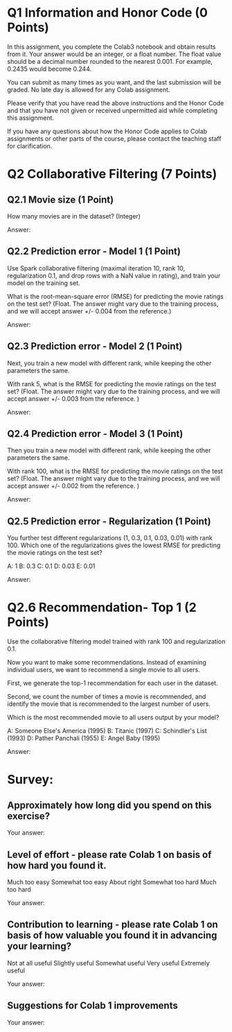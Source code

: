 # Q1 Information and Honor Code (0 Points)
In this assignment, you complete the Colab3 notebook and obtain results from it. Your answer would be an integer, or a float number. The float value should be a decimal number rounded to the nearest 0.001. For example, 0.2435 would become 0.244. 

You can submit as many times as you want, and the last submission will be graded. No late day is allowed for any Colab assignment. 

Please verify that you have read the above instructions and the Honor Code and that you have not given or received unpermitted aid while completing this assignment.

If you have any questions about how the Honor Code applies to Colab assignments or other parts of the course, please contact the teaching staff for clarification.

# Q2 Collaborative Filtering (7 Points)

## Q2.1 Movie size (1 Point)
How many movies are in the dataset? (Integer)

Answer:

## Q2.2 Prediction error - Model 1 (1 Point)
Use Spark collaborative filtering (maximal iteration 10, rank 10, regularization 0.1, and drop rows with a NaN value in rating), and train your model on the training set. 

What is the root-mean-square error (RMSE) for predicting the movie ratings on the test set? (Float. The answer might vary due to the training process, and we will accept answer +/- 0.004 from the reference.)

Answer: 

## Q2.3 Prediction error - Model 2 (1 Point)
Next, you train a new model with different rank, while keeping the other parameters the same. 

With rank 5, what is the RMSE for predicting the movie ratings on the test set? (Float. The answer might vary due to the training process, and we will accept answer +/- 0.003 from the reference. )

Answer: 

## Q2.4 Prediction error - Model 3 (1 Point)
Then you train a new model with different rank, while keeping the other parameters the same. 

With rank 100, what is the RMSE for predicting the movie ratings on the test set? (Float. The answer might vary due to the training process, and we will accept answer +/- 0.002 from the reference. )

Answer: 

## Q2.5 Prediction error - Regularization (1 Point)
You further test different regularizations (1, 0.3, 0.1, 0.03, 0.01) with rank 100. Which one of the regularizations gives the lowest RMSE for predicting the movie ratings on the test set?

A: 1
B: 0.3
C: 0.1
D: 0.03
E: 0.01

Answer: 

# Q2.6 Recommendation- Top 1 (2 Points)
Use the collaborative filtering model trained with rank 100 and regularization 0.1. 

Now you want to make some recommendations. Instead of examining individual users, we want to recommend a single movie to all users.

First, we generate the top-1 recommendation for each user in the dataset.

Second, we count the number of times a movie is recommended, and identify the movie that is recommended to the largest number of users. 

Which is the most recommended movie to all users output by your model?

A: Someone Else's America (1995)
B: Titanic (1997)
C: Schindler's List (1993)
D: Pather Panchali (1955)
E: Angel Baby (1995)

Answer:

# Survey: 
## Approximately how long did you spend on this exercise?

Your answer:

## Level of effort - please rate Colab 1 on basis of how hard you found it.

Much too easy
Somewhat too easy
About right
Somewhat too hard
Much too hard

Your answer: 

## Contribution to learning - please rate Colab 1 on basis of how valuable you found it in advancing your learning?

Not at all useful
Slightly useful
Somewhat useful
Very useful
Extremely useful

Your answer:

## Suggestions for Colab 1 improvements

Your answer: